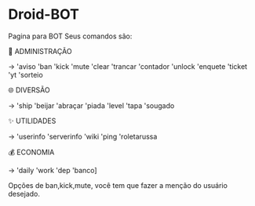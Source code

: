 # Droid-BOT
Pagina para BOT
Seus comandos são:

👮 ADMINISTRAÇÃO

-> 'aviso 'ban 'kick 'mute 'clear 'trancar 'contador 'unlock 'enquete 'ticket 'yt 'sorteio

🌐 DIVERSÃO

-> 'ship 'beijar 'abraçar 'piada 'level 'tapa 'sougado

✨ UTILIDADES

-> 'userinfo 'serverinfo 'wiki 'ping 'roletarussa

💰 ECONOMIA

-> 'daily 'work 'dep 'banco]

Opções de ban,kick,mute, você tem que fazer a menção do usuário desejado.

